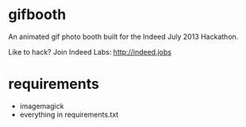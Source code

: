 # gifbooth

An animated gif photo booth built for the Indeed July 2013 Hackathon.

Like to hack? Join Indeed Labs: http://indeed.jobs

# requirements

* imagemagick
* everything in requirements.txt


